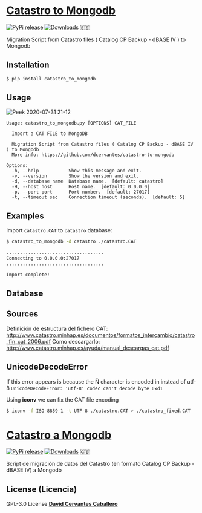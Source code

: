 # [Catastro to Mongodb](https://pypi.org/project/catastro-to-mongodb/)

[![PyPi release](https://img.shields.io/pypi/v/catastro-to-mongodb.svg)](https://pypi.org/project/catastro-to-mongodb/)
[![Downloads](https://pepy.tech/badge/catastro-to-mongodb)](https://pepy.tech/project/catastro-to-mongodb)
[:es:](#catastro-a-mongodb)

Migration Script from Catastro files ( Catalog CP Backup - dBASE IV ) to Mongodb

## Installation

```bash
$ pip install catastro_to_mongodb
```
## Usage
![Peek 2020-07-31 21-12](https://user-images.githubusercontent.com/3668610/89069491-87b97700-d373-11ea-999b-2fe6fde22cbd.gif)

```text
Usage: catastro_to_mongodb.py [OPTIONS] CAT_FILE

  Import a CAT FILE to MongoDB

  Migration Script from Catastro files ( Catalog CP Backup - dBASE IV ) to Mongodb
  More info: https://github.com/dcervantes/catastro-to-mongodb

Options:
  -h, --help           Show this message and exit.
  -v, --version        Show the version and exit.
  -d, --database name  Database name.  [default: catastro]
  -H, --host host      Host name.  [default: 0.0.0.0]
  -p, --port port      Port number.  [default: 27017]
  -t, --timeout sec    Connection timeout (seconds).  [default: 5]

```
## Examples

Import `catastro.CAT` to `catastro` database:

```bash
$ catastro_to_mongodb -d catastro ./catastro.CAT
```

```txt
....................................
Connecting to 0.0.0.0:27017
....................................

Import complete!

```
## Database


## Sources
Definición de estructura del fichero CAT: http://www.catastro.minhap.es/documentos/formatos_intercambio/catastro_fin_cat_2006.pdf
Como descargarlo: http://www.catastro.minhap.es/ayuda/manual_descargas_cat.pdf

## UnicodeDecodeError

If this error appears is because the Ñ character is encoded in instead of utf-8
`UnicodeDecodeError: 'utf-8' codec can't decode byte 0xd1`

Using **iconv** we can fix the CAT file encoding 

```bash
$ iconv -f ISO-8859-1 -t UTF-8 ./catastro.CAT > ./catastro_fixed.CAT
```

# [Catastro a Mongodb](https://pypi.org/project/catastro-to-mongodb/)

[![PyPi release](https://img.shields.io/pypi/v/catastro-to-mongodb.svg)](https://pypi.org/project/catastro-to-mongodb/)
[![Downloads](https://pepy.tech/badge/catastro-to-mongodb)](https://pepy.tech/project/catastro-to-mongodb)
[:gb:](#catastro-to-mongodb)

Script de migración de datos del Catastro (en formato Catalog CP Backup - dBASE IV) a Mongodb



## License (Licencia)

 GPL-3.0 License  [**David Cervantes Caballero**](https://github.com/dcervantes)
